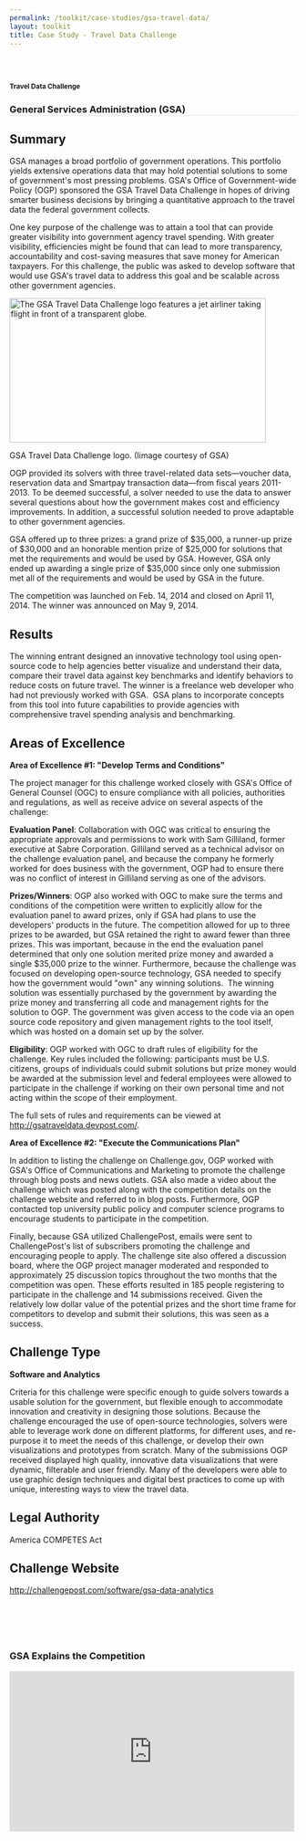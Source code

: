 ```yaml
---
permalink: /toolkit/case-studies/gsa-travel-data/
layout: toolkit
title: Case Study - Travel Data Challenge
---
```




<!--// OPEN #page-wrap //-->
<div id="page-wrap">


<div class="inner-page-wrap has-no-sidebar portfolio-type-standard row clearfix">

<!-- OPEN article -->
<article
class="portfolio-article col-sm-12 clearfix post-8201 portfolio type-portfolio status-publish has-post-thumbnail hentry portfolio-category-software portfolio-category-analytics portfolio-category-2-3 portfolio-category-3-1"
id="8201" itemscope="" itemtype="http://schema.org/CreativeWork">


<div class="portfolio-item-content">


<div class="container port-detail-media-container"><!-- OPEN .container -->

<figure class="media-wrap col-sm-12">
</figure>

</div><!-- CLOSE .container -->

<div class="grid-container usa-section">

<section class="article-body-wrap col-sm-9">
<section class="portfolio-detail-description">
<div class="body-text clearfix" itemprop="description">
<section class="container">
<div class="row">
<div class="blank_spacer col-sm-12 " style="height:30px;"></div>
</div>
</section>
<section class="container">
<div class="row">
<div class="spb_content_element col-sm-12 spb_text_column">
<div class="spb_wrapper clearfix">
<h1>Travel Data Challenge</h1>
<h3 style="border-bottom: 1px solid #e4e4e4;"  class="spb-heading spb-text-heading"><span>General Services Administration (GSA)</span>
</h3>

<h2>Summary</h2>
<p>GSA manages a broad portfolio of government operations. This
portfolio yields extensive operations data that may hold
potential solutions to some of government's most pressing
problems. GSA's Office of Government-wide Policy (OGP)
sponsored the GSA Travel Data Challenge in hopes of driving
smarter business decisions by bringing a quantitative
approach to the travel data the federal government
collects.</p>
<p>One key purpose of the challenge was to attain a tool that
can provide greater visibility into government agency travel
spending. With greater visibility, efficiencies might be
found that can lead to more transparency, accountability and
cost-saving measures that save money for American taxpayers.
For this challenge, the public was asked to develop software
that would use GSA's travel data to address this goal and be
scalable across other government agencies.</p>
<div id="attachment_8268" style="max-width: 460px"
class="wp-caption alignleft"><a
href="{{ site.baseurl }}/assets/images/toolkit/case-studies/GSA-Travel-Data-Challenge-1024x576-768x432.jpg"><img
class="wp-image-8268"
src="{{ site.baseurl }}/assets/images/toolkit/case-studies/GSA-Travel-Data-Challenge-1024x576-768x432.jpg"
alt="The GSA Travel Data Challenge logo features a jet airliner taking flight in front of a transparent globe."
sizes="(max-width: 450px) 100vw, 450px" width="450"
height="253"></a>
<p class="wp-caption-text">GSA Travel Data Challenge logo.
(Iimage courtesy of GSA)</p></div>
<p>OGP provided its solvers with three travel-related data
sets—voucher data, reservation data and Smartpay transaction
data—from fiscal years 2011-2013. To be deemed successful, a
solver needed to use the data to answer several questions
about how the government makes cost and efficiency
improvements. In addition, a successful solution needed to
prove adaptable to other government agencies.</p>
<p>GSA offered up to three prizes: a grand prize of $35,000, a
runner-up prize of $30,000 and an honorable mention prize of
$25,000 for solutions that met the requirements and would be
used by GSA. However, GSA only ended up awarding a single
prize of $35,000 since only one submission met all of the
requirements and would be used by GSA in the future.</p>
<p>The competition was launched on Feb. 14, 2014 and closed on
April 11, 2014. The winner was announced on May 9, 2014.</p>
<h2>Results</h2>
<p>The winning entrant designed an innovative technology tool
using open-source code to help agencies better visualize and
understand their data, compare their travel data against key
benchmarks and identify behaviors to reduce costs on future
travel. The winner is a freelance web developer who had not
previously worked with GSA.&nbsp; GSA plans to incorporate
concepts from this tool into future capabilities to provide
agencies with comprehensive travel spending analysis and
benchmarking.</p>
<h2>Areas of Excellence</h2>
<p><strong>Area of Excellence #1: "Develop Terms and
Conditions"</strong></p>
<p>The project manager for this challenge worked closely with
GSA's Office of General Counsel (OGC) to ensure compliance
with all policies, authorities and regulations, as well as
receive advice on several aspects of the challenge:</p>
<p><strong>Evaluation Panel</strong>: Collaboration with OGC was
critical to ensuring the appropriate approvals and
permissions to work with Sam Gilliland, former executive at
Sabre Corporation. Gilliland served as a technical advisor
on the challenge evaluation panel, and because the company
he formerly worked for does business with the government,
OGP had to ensure there was no conflict of interest in
Gilliland serving as one of the advisors.</p>
<p><strong>Prizes/Winners</strong>: OGP also worked with OGC to
make sure the terms and conditions of the competition were
written to explicitly allow for the evaluation panel to
award prizes, only if GSA had plans to use the developers'
products in the future. The competition allowed for up to
three prizes to be awarded, but GSA retained the right to
award fewer than three prizes. This was important, because
in the end the evaluation panel determined that only one
solution merited prize money and awarded a single $35,000
prize to the winner. Furthermore, because the challenge was
focused on developing open-source technology, GSA needed to
specify how the government would "own" any winning
solutions.&nbsp; The winning solution was essentially
purchased by the government by awarding the prize money and
transferring all code and management rights for the solution
to OGP. The government was given access to the code via an
open source code repository and given management rights to
the tool itself, which was hosted on a domain set up by the
solver.</p>
<p><strong>Eligibility</strong>: OGP worked with OGC to draft
rules of eligibility for the challenge. Key rules included
the following: participants must be U.S. citizens, groups of
individuals could submit solutions but prize money would be
awarded at the submission level and federal employees were
allowed to participate in the challenge if working on their
own personal time and not acting within the scope of their
employment.</p>
<p>The full sets of rules and requirements can be viewed at <a
href="http://gsatraveldata.devpost.com/">http://gsatraveldata.devpost.com/</a>.
</p>
<p><strong>Area of Excellence #2: "Execute the
Communications Plan"</strong></p>
<p>In addition to listing the challenge on Challenge.gov, OGP
worked with GSA's Office of Communications and Marketing to
promote the challenge through blog posts and news outlets.
GSA also made a video about the challenge which was posted
along with the competition details on the challenge website
and referred to in blog posts. Furthermore, OGP contacted
top university public policy and computer science programs
to encourage students to participate in the competition.</p>
<p>Finally, because GSA utilized ChallengePost, emails were sent
to ChallengePost's list of subscribers promoting the
challenge and encouraging people to apply. The challenge
site also offered a discussion board, where the OGP project
manager moderated and responded to approximately 25
discussion topics throughout the two months that the
competition was open. These efforts resulted in 185 people
registering to participate in the challenge and 14
submissions received. Given the relatively low dollar value
of the potential prizes and the short time frame for
competitors to develop and submit their solutions, this was
seen as a success.</p>
<h2>Challenge Type</h2>
<p><strong>Software and Analytics</strong></p>
<p>Criteria for this challenge were specific enough to guide
solvers towards a usable solution for the government, but
flexible enough to accommodate innovation and creativity in
designing those solutions. Because the challenge encouraged
the use of open-source technologies, solvers were able to
leverage work done on different platforms, for different
uses, and re-purpose it to meet the needs of this challenge,
or develop their own visualizations and prototypes from
scratch. Many of the submissions OGP received displayed high
quality, innovative data visualizations that were dynamic,
filterable and user friendly. Many of the developers were
able to use graphic design techniques and digital best
practices to come up with unique, interesting ways to view
the travel data.</p>
<h2>Legal Authority</h2>
<p>America COMPETES Act</p>
<h2></h2>
<h2>Challenge Website</h2>
<p>
<a href="http://challengepost.com/software/gsa-data-analytics">http://challengepost.com/software/gsa-data-analytics</a>
</p>


</div>
</div>
</div>
</section>
<section class="container">
<div class="row">
<div class="blank_spacer col-sm-12 " style="height:30px;"></div>
</div>
</section>
<section class="container">
<div class="row">
<div class="blank_spacer col-sm-12 " style="height:30px;"></div>
</div>
</section>
<section class="container">
<div class="row">
<div class="spb_video_widget spb_content_element col-sm-12">
<div class="spb_wrapper">
<h3 class="spb-heading spb_video_heading"><span>GSA Explains the Competition</span>
</h3>
<div class="sf-video-wrap">
<iframe src="https://www.youtube.com/embed/r3jEx0dwIcQ?feature=oembed"
allowfullscreen="" width="500" height="281"
frameborder="0"></iframe>
</div>
</div>
</div>
</div>
</section>

</div>
</section>
</section>


</div>


</div>





<!-- CLOSE article -->
</article>

</div>


<!--// WordPress Hook //-->

<!--// CLOSE #page-wrap //-->
